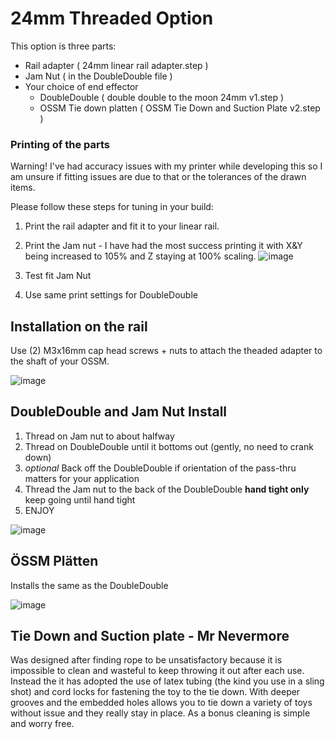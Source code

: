 # 24mm Threaded Option

This option is three parts:


- Rail adapter ( 24mm linear rail adapter.step )
- Jam Nut ( in the DoubleDouble file )
- Your choice of end effector
    - DoubleDouble ( double double to the moon 24mm v1.step )
    - OSSM Tie down platten ( OSSM Tie Down and Suction Plate v2.step )


### Printing of the parts

Warning! I've had accuracy issues with my printer while developing this so I am unsure if fitting issues are due to that or the tolerances of the drawn items. 

Please follow these steps for tuning in your build:

1) Print the rail adapter and fit it to your linear rail. 
2) Print the Jam nut - I have had the most success printing it with X&Y being increased to 105% and Z staying at 100% scaling. 
    ![image](https://user-images.githubusercontent.com/43324815/128350838-f89069c3-294f-4b11-913e-00ffbc3b9e61.png)

3) Test fit Jam Nut
4) Use same print settings for DoubleDouble 


## Installation on the rail

Use (2) M3x16mm cap head screws + nuts to attach the theaded adapter to the shaft of your OSSM.

![image](https://user-images.githubusercontent.com/43324815/128350436-3bd12a64-7d51-4fc2-b8fc-75cc3b6ad65a.png)


## DoubleDouble and Jam Nut Install

1) Thread on Jam nut to about halfway
2) Thread on DoubleDouble until it bottoms out (gently, no need to crank down)
3) *optional* Back off the DoubleDouble if orientation of the pass-thru matters for your application
4) Thread the Jam nut to the back of the DoubleDouble **hand tight only** keep going until hand tight
5) ENJOY

![image](https://user-images.githubusercontent.com/43324815/128351379-b07a1bdc-8fa3-4c63-9ae6-2bdedfd7a6a4.png)

## ÖSSM Plätten

Installs the same as the DoubleDouble

![image](https://user-images.githubusercontent.com/43324815/128354574-54bef443-735f-4c34-b7ab-b5d0c2d21bd3.png)

## Tie Down and Suction plate - Mr Nevermore 

Was designed after finding rope to be unsatisfactory because it is impossible to clean and wasteful to keep throwing it out after each use. Instead the it has adopted the use of latex tubing (the kind you use in a sling shot) and cord locks for fastening the toy to the tie down.  With deeper grooves and the embedded holes allows you to tie down a variety of toys without issue and they really stay in place.  As a bonus cleaning is simple and worry free.

